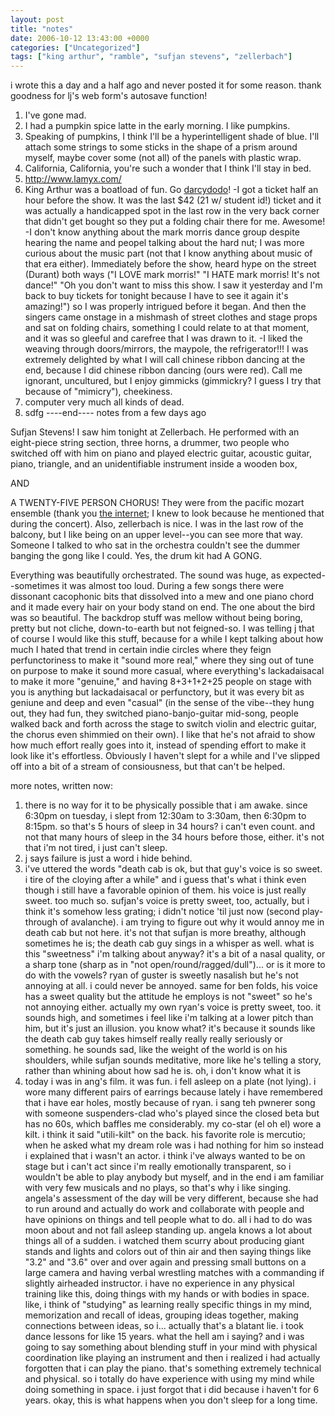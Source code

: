 ```yaml
---
layout: post
title: "notes"
date: 2006-10-12 13:43:00 +0000
categories: ["Uncategorized"]
tags: ["king arthur", "ramble", "sufjan stevens", "zellerbach"]
---
```


i wrote this a day and a half ago and never posted it for some reason. thank goodness for lj's web form's autosave function!
1. I've gone mad.
2. I had a pumpkin spice latte in the early morning. I like pumpkins.
3. Speaking of pumpkins, I think I'll be a hyperintelligent shade of blue. I'll attach some strings to some sticks in the shape of a prism around myself, maybe cover some (not all) of the panels with plastic wrap.
4. California, California, you're such a wonder that I think I'll stay in bed.
5. http://www.lamyx.com/
6. King Arthur was a boatload of fun. Go [darcydodo](http://darcydodo.livejournal.com/)! 
-I got a ticket half an hour before the show. It was the last $42 (21 w/ student id!) ticket and it was actually a handicapped spot in the last row in the very back corner that didn't get bought so they put a folding chair there for me. Awesome!
-I don't know anything about the mark morris dance group despite hearing the name and peopel talking about the hard nut; I was more curious about the music part (not that I know anything about music of that era either). Immediately before the show, heard hype on the street (Durant) both ways ("I LOVE mark morris!"  "I HATE mark morris! It's not dance!"  "Oh you don't want to miss this show. I saw it yesterday and I'm back to buy tickets for tonight because I have to see it again it's amazing!") so I was properly intrigued before it began. And then the singers came onstage in a mishmash of street clothes and stage props and sat on folding chairs, something I could relate to at that moment, and it was so gleeful and carefree that I was drawn to it. 
-I liked the weaving through doors/mirrors, the maypole, the refrigerator!!! I was extremely delighted by what I will call chinese ribbon dancing at the end, because I did chinese ribbon dancing (ours were red). Call me ignorant, uncultured, but I enjoy gimmicks (gimmickry? I guess I try that because of "mimicry"), cheekiness.
7. computer very much all kinds of dead.
8. sdfg
----end---- notes from a few days ago

Sufjan Stevens! I saw him tonight at Zellerbach. He performed with an eight-piece string section, three horns, a drummer, two people who switched off with him on piano and played electric guitar, acoustic guitar, piano, triangle, and an unidentifiable instrument inside a wooden box, 

AND 

A TWENTY-FIVE PERSON CHORUS! They were from the pacific mozart ensemble (thank you [the internet](http://www.pitchforkmedia.com/page/news/38766/Sufjan_Recruits_Choir_for_Berkeley_Shows#38766); I knew to look because he mentioned that during the concert). Also, zellerbach is nice. I was in the last row of the balcony, but I like being on an upper level--you can see more that way. Someone I talked to who sat in the orchestra couldn't see the dummer banging the gong like I could. Yes, the drum kit had A GONG. 

Everything was beautifully orchestrated. The sound was huge, as expected--sometimes it was almost too loud. During a few songs there were dissonant cacophonic bits that dissolved into a mew and one piano chord and it made every hair on your body stand on end. The one about the bird was so beautiful. The backdrop stuff was mellow without being boring, pretty but not cliche, down-to-earth but not feigned-so. I was telling j that of course I would like this stuff, because for a while I kept talking about how much I hated that trend in certain indie circles where they feign perfunctoriness to make it "sound more real," where they sing out of tune on purpose to make it sound more casual, where everything's lackadaisacal to make it more "genuine," and having 8+3+1+2+25 people on stage with you is anything but lackadaisacal or perfunctory, but it was every bit as geniune and deep and even "casual" (in the sense of the vibe--they hung out, they had fun, they switched piano-banjo-guitar mid-song, people walked back and forth across the stage to switch violin and electric guitar, the chorus even shimmied on their own). I like that he's not afraid to show how much effort really goes into it, instead of spending effort to make it look like it's effortless. Obviously I haven't slept for a while and I've slipped off into a bit of a stream of consiousness, but that can't be helped.

more notes, written now:
1. there is no way for it to be physically possible that i am awake. since 6:30pm on tuesday, i slept from 12:30am to 3:30am, then 6:30pm to 8:15pm. so that's 5 hours of sleep in 34 hours? i can't even count. and not that many hours of sleep in the 34 hours before those, either. it's not that i'm not tired, i just can't sleep.
2. j says failure is just a word i hide behind.
3. i've uttered the words "death cab is ok, but that guy's voice is so sweet. i tire of the cloying after a while" and i guess that's what i think even though i still have a favorable opinion of them. his voice is just really sweet. too much so. sufjan's voice is pretty sweet, too, actually, but i think it's somehow less grating; i didn't notice 'til just now (second play-through of avalanche). i am trying to figure out why it would annoy me in death cab but not here. it's not that sufjan is more breathy, although sometimes he is; the death cab guy sings in a whisper as well. what is this "sweetness" i'm talking about anyway? it's a bit of a nasal quality, or a sharp tone (sharp as in "not open/round/ragged/dull")... or is it more to do with the vowels? ryan of guster is sweetly nasalish but he's not annoying at all. i could never be annoyed. same for ben folds, his voice has a sweet quality but the attitude he employs is not "sweet" so he's not annoying either. actually my own ryan's voice is pretty sweet, too. it sounds high, and sometimes i feel like i'm talking at a lower pitch than him, but it's just an illusion. you know what? it's because it sounds like the death cab guy takes himself really really really seriously or something. he sounds sad, like the weight of the world is on his shoulders, while sufjan sounds meditative, more like he's telling a story, rather than whining about how sad he is. oh, i don't know what it is
4. today i was in ang's film. it was fun. i fell asleep on a plate (not lying). i wore many different pairs of earrings because lately i have remembered that i have ear holes, mostly because of ryan. i sang teh pwnerer song with someone suspenders-clad who's played since the closed beta but has no 60s, which baffles me considerably. my co-star (el oh el) wore a kilt. i think it said "utili-kilt" on the back. his favorite role is mercutio; when he asked what my dream role was i had nothing for him so instead i explained that i wasn't an actor. i think i've always wanted to be on stage but i can't act since i'm really emotionally transparent, so i wouldn't be able to play anybody but myself, and in the end i am familiar with very few musicals and no plays, so that's why i like singing. angela's assessment of the day will be very different, because she had to run around and actually do work and collaborate with people and have opinions on things and tell people what to do. all i had to do was moon about and not fall asleep standing up. angela knows a lot about things all of a sudden. i watched them scurry about producing giant stands and lights and colors out of thin air and then saying things like "3.2" and "3.6" over and over again and pressing small buttons on a large camera and having verbal wrestling matches with a commanding if slightly airheaded instructor. i have no experience in any physical training like this, doing things with my hands or with bodies in space. like, i think of "studying" as learning really specific things in my mind, memorization and recall of ideas, grouping ideas together, making connections between ideas, so i... actually that's a blatant lie. i took dance lessons for like 15 years. what the hell am i saying? and i was going to say something about blending stuff in your mind with physical coordination like playing an instrument and then i realized i had actually forgotten that i can play the piano. that's something extremely technical and physical. so i totally do have experience with using my mind while doing something in space. i just forgot that i did because i haven't for 6 years. okay, this is what happens when you don't sleep for a long time.